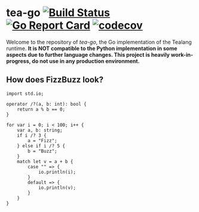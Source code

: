 # tea-go [![Build Status](https://travis-ci.org/tealang/core.svg?branch=master)](https://travis-ci.org/tealang/core) [![Go Report Card](https://goreportcard.com/badge/github.com/tealang/core)](https://goreportcard.com/report/github.com/tealang/core)  [![codecov](https://codecov.io/gh/tealang/core/branch/master/graph/badge.svg)](https://codecov.io/gh/tealang/core)

Welcome to the repository of *tea-go*, the Go implementation of the Tealang runtime. **It is NOT compatible to the Python implementation in some aspects due to further language changes. This project is heavily work-in-progress, do not use in any production environment.**

## How does FizzBuzz look?
```tea
import std.io;

operator /?(a, b: int): bool {
    return a % b == 0;
}

for var i = 0; i < 100; i++ {
    var a, b: string;
    if i /? 3 {
        a = "Fizz";
    } else if i /? 5 {
        b = "Buzz";
    }
    match let v = a + b {
        case "" => {
            io.println(i);
        }
        default => {
            io.println(v);
        }
    }
}
```
